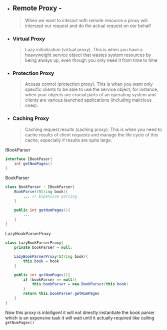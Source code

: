 
- ## Remote Proxy - 
	> When we want to interact with remote resource a proxy will intersept our request and do the actual request on our behalf
- ### Virtual Proxy
	> Lazy initialization (virtual proxy). This is when you have a heavyweight service object that wastes system resources by being always up, even though you only need it from time to time
- ### Protection Proxy
	> Access control (protection proxy). This is when you want only specific clients to be able to use the service object; for instance, when your objects are crucial parts of an operating system and clients are various launched applications (including malicious ones).
- ### Caching Proxy
	> Caching request results (caching proxy). This is when you need to cache results of client requests and manage the life cycle of this cache, especially if results are quite large.
	

IBookParser
```java
interface IBookPaser{
	int getNumPages()
}
```


BookParser
```java
class BookParser : IBookParser{
	BookParser(String book){
		... // Expensive parsing 
	}

	public int getNumPages(){
		...
	}
}
```

LazyBookParserProxy
```java
class LazyBookParserProxy{
	private bookParser = null;

	LazyBookParserProxy(String book){
		this.book = book
	}

	public int getNumPages(){
		if (bookParser == null){
			this.bookParser = new BookParser(this.book)
		}
		return this.bookParser.getNumPages
	}
}
```

Now this proxy is _intelligent_ it will not directly instantiate the book parser which is an expensive task it will wait until it actually required like calling `getNumPages()`